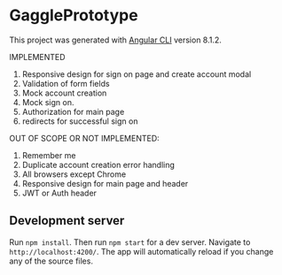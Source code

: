 # GagglePrototype

This project was generated with [Angular CLI](https://github.com/angular/angular-cli) version 8.1.2.

IMPLEMENTED
1. Responsive design for sign on page and create account modal
2. Validation of form fields
3. Mock account creation
4. Mock sign on.
5. Authorization for main page
6. redirects for successful sign on


OUT OF SCOPE OR NOT IMPLEMENTED: 
1. Remember me
2. Duplicate account creation error handling
3. All browsers except Chrome
4. Responsive design for main page and header
5. JWT or Auth header

## Development server
Run `npm install`.
Then run `npm start` for a dev server. Navigate to `http://localhost:4200/`. The app will automatically reload if you change any of the source files.
